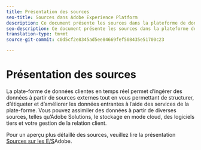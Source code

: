 ```yaml
---
title: Présentation des sources
seo-title: Sources dans Adobe Experience Platform
description: Ce document présente les sources dans la plateforme de données clientes en temps réel
seo-description: Ce document présente les sources dans la plateforme de données clientes en temps réel
translation-type: tm+mt
source-git-commit: c0d5cf2e8345ad5ee84669fef508435e51700c23

---
```



# Présentation des sources

La plate-forme de données clientes en temps réel permet d’ingérer des données à partir de sources externes tout en vous permettant de structurer, d’étiqueter et d’améliorer les données entrantes à l’aide des services de la plate-forme. Vous pouvez assimiler des données à partir de diverses sources, telles qu’Adobe Solutions, le stockage en mode cloud, des logiciels tiers et votre gestion de la relation client.

Pour un aperçu plus détaillé des sources, veuillez lire la présentation [Sources sur les E/S](https://www.adobe.io/apis/experienceplatform/home/data-ingestion/data-ingestion-services.html#!api-specification/markdown/narrative/technical_overview/acp_connectors_overview/acp-connectors-overview.md)Adobe.
